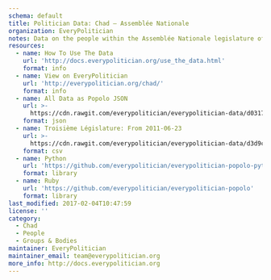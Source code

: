 ```yaml
---
schema: default
title: Politician Data: Chad — Assemblée Nationale
organization: EveryPolitician
notes: Data on the people within the Assemblée Nationale legislature of Chad.
resources:
  - name: How To Use The Data
    url: 'http://docs.everypolitician.org/use_the_data.html'
    format: info
  - name: View on EveryPolitician
    url: 'http://everypolitician.org/chad/'
    format: info
  - name: All Data as Popolo JSON
    url: >-
      https://cdn.rawgit.com/everypolitician/everypolitician-data/d03179b163db95c7c42f3ec2cc216c8a11ea63b4/data/Chad/Assembly/ep-popolo-v1.0.json
    format: json
  - name: Troisième Législature: From 2011-06-23
    url: >-
      https://cdn.rawgit.com/everypolitician/everypolitician-data/d3d9c706f5545ba2cb9e523ebc6ba1394bd086ee/data/Chad/Assembly/term-3.csv
    format: csv
  - name: Python
    url: 'https://github.com/everypolitician/everypolitician-popolo-python'
    format: library
  - name: Ruby
    url: 'https://github.com/everypolitician/everypolitician-popolo'
    format: library
last_modified: 2017-02-04T10:47:59
license: ''
category:
  - Chad
  - People
  - Groups & Bodies
maintainer: EveryPolitician
maintainer_email: team@everypolitician.org
more_info: http://docs.everypolitician.org
---
```

